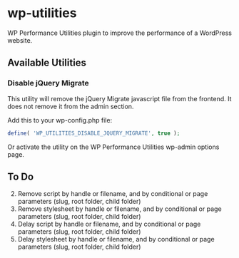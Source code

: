 # wp-utilities
WP Performance Utilities plugin to improve the performance of a WordPress website.

## Available Utilities

### Disable jQuery Migrate
This utility will remove the jQuery Migrate javascript file from the frontend. It does not remove it from the admin section.  

Add this to your wp-config.php file:
```php
define( 'WP_UTILITIES_DISABLE_JQUERY_MIGRATE', true );
```

Or activate the utility on the WP Performance Utilities wp-admin options page.

## To Do
2. Remove script by handle or filename, and by conditional or page parameters (slug, root folder, child folder)
3. Remove stylesheet by handle or filename, and by conditional or page parameters (slug, root folder, child folder)
4. Delay script by handle or filename, and by conditional or page parameters (slug, root folder, child folder)
5. Delay stylesheet by handle or filename, and by conditional or page parameters (slug, root folder, child folder)